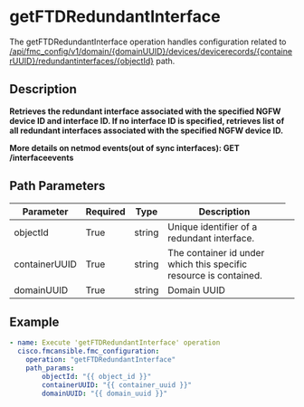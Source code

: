 # getFTDRedundantInterface

The getFTDRedundantInterface operation handles configuration related to [/api/fmc_config/v1/domain/{domainUUID}/devices/devicerecords/{containerUUID}/redundantinterfaces/{objectId}](/paths//api/fmc_config/v1/domain/{domain_uuid}/devices/devicerecords/{container_uuid}/redundantinterfaces/{object_id}.md) path.&nbsp;
## Description
**Retrieves the redundant interface associated with the specified NGFW device ID and interface ID. If no interface ID is specified, retrieves list of all redundant interfaces associated with the specified NGFW device ID. <div class="alert alert-warning">More details on netmod events(out of sync interfaces):<b> GET /interfaceevents</b></div>**

## Path Parameters
| Parameter | Required | Type | Description |
| --------- | -------- | ---- | ----------- |
| objectId | True | string <td colspan=3> Unique identifier of a redundant interface. |
| containerUUID | True | string <td colspan=3> The container id under which this specific resource is contained. |
| domainUUID | True | string <td colspan=3> Domain UUID |

## Example
```yaml
- name: Execute 'getFTDRedundantInterface' operation
  cisco.fmcansible.fmc_configuration:
    operation: "getFTDRedundantInterface"
    path_params:
        objectId: "{{ object_id }}"
        containerUUID: "{{ container_uuid }}"
        domainUUID: "{{ domain_uuid }}"

```